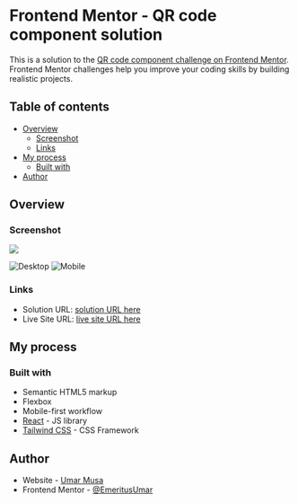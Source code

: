 # Frontend Mentor - QR code component solution

This is a solution to the [QR code component challenge on Frontend Mentor](https://www.frontendmentor.io/challenges/qr-code-component-iux_sIO_H). Frontend Mentor challenges help you improve your coding skills by building realistic projects. 

## Table of contents

- [Overview](#overview)
  - [Screenshot](#screenshot)
  - [Links](#links)
- [My process](#my-process)
  - [Built with](#built-with)
- [Author](#author)


## Overview

### Screenshot

![](./screenshot.jpg)

![Desktop](https://user-images.githubusercontent.com/90206214/189545888-6ba174fd-1813-4e00-8d9c-62eab990039d.PNG)
![Mobile](https://user-images.githubusercontent.com/90206214/189545891-e43d0dce-fc07-4b2e-b071-ae0417846206.PNG)


### Links

- Solution URL: [solution URL here](https://github.com/EmeritusUmar/qr-code-component-main)
- Live Site URL: [live site URL here](https://qr-code-component-umarmusa.netlify.app/)

## My process

### Built with

- Semantic HTML5 markup
- Flexbox
- Mobile-first workflow
- [React](https://reactjs.org/) - JS library
- [Tailwind CSS](https://tailwindcss.com/) - CSS Framework

## Author

- Website - [Umar Musa](https://umarmusa.netlify.app/)
- Frontend Mentor - [@EmeritusUmar](https://www.frontendmentor.io/profile/EmeritusUmar)
